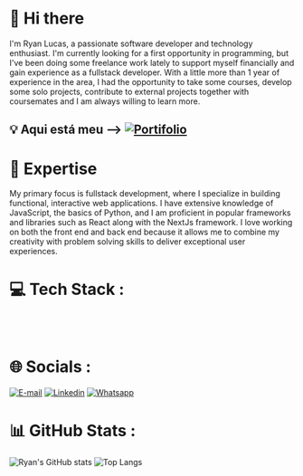 # 👋 Hi there 
 I'm Ryan Lucas, a passionate software developer and technology enthusiast. I'm currently looking for a first opportunity in programming, but I've been doing some freelance work lately to support myself financially and gain experience as a fullstack developer.
With a little more than 1 year of experience in the area, I had the opportunity to take some courses, develop some solo projects, contribute to external projects together with coursemates and I am always willing to learn more.
## 💡 Aqui está meu --> [![Portifolio](https://img.shields.io/badge/Portfolio-%23000000.svg?style=for-the-badge&logo=firefox&logoColor=#FF7139)](https://portifolio-ryan.vercel.app/)


# 🚀 Expertise
My primary focus is fullstack development, where I specialize in building functional, interactive web applications. I have extensive knowledge of JavaScript, the basics of Python, and I am proficient in popular frameworks and libraries such as React along with the NextJs framework.
I love working on both the front end and back end because it allows me to combine my creativity with problem solving skills to deliver exceptional user experiences.


 # 💻 Tech Stack :
 <div style="display: inline_block"><br/>
 <img align="center" alt="" src="https://img.shields.io/badge/JavaScript-F7DF1E?style=for-the-badge&logo=javascript&logoColor=black" />
 <img align="center" alt="" src="https://img.shields.io/badge/Python-14354C?style=for-the-badge&logo=python&logoColor=white" />
 <img align="center" alt="" src="https://img.shields.io/badge/HTML5-E34F26?style=for-the-badge&logo=html5&logoColor=white"/>
  <img align="center" alt="" src="https://img.shields.io/badge/CSS3-1572B6?style=for-the-badge&logo=css3&logoColor=white" />
 <img align="center" alt="" src="https://img.shields.io/badge/React-20232A?style=for-the-badge&logo=react&logoColor=61DAFB" />
 <img align="center" alt="" src="https://img.shields.io/badge/MongoDB-4EA94B?style=for-the-badge&logo=mongodb&logoColor=white" />
  <img align="center" alt="" src="https://img.shields.io/badge/React_Router-CA4245?style=for-the-badge&logo=react-router&logoColor=white" />
   <img align="center" alt="" src="https://img.shields.io/badge/MySQL-00000F?style=for-the-badge&logo=mysql&logoColor=white" />
    <img align="center" alt="" src="https://img.shields.io/badge/eslint-3A33D1?style=for-the-badge&logo=eslint&logoColor=white" />
     <img align="center" alt="" src="https://img.shields.io/badge/prettier-1A2C34?style=for-the-badge&logo=prettier&logoColor=F7BA3E" />
     <img align="center" alt="" src="https://img.shields.io/badge/GIT-E44C30?style=for-the-badge&logo=git&logoColor=white" /><img align="center" alt="" src="https://img.shields.io/badge/figma-%23F24E1E.svg?style=for-the-badge&logo=figma&logoColor=white" />
     <img align="center" alt="" src="https://img.shields.io/badge/Next-black?style=for-the-badge&logo=next.js&logoColor=white" />
     <img align="center" alt="" src="https://img.shields.io/badge/-React%20Query-FF4154?style=for-the-badge&logo=react%20query&logoColor=white" />
     <img align="center" alt="" src="https://img.shields.io/badge/SASS-hotpink.svg?style=for-the-badge&logo=SASS&logoColor=white" />
     <img align="center" alt="" src="https://img.shields.io/badge/styled--components-DB7093?style=for-the-badge&logo=styled-components&logoColor=white" />
     <img align="center" alt="" src="https://img.shields.io/badge/node.js-6DA55F?style=for-the-badge&logo=node.js&logoColor=white" />
     <img align="center" alt="" src="https://img.shields.io/badge/Postman-FF6C37?style=for-the-badge&logo=postman&logoColor=white" />
 </div>


# 🌐 Socials :
 [![E-mail](https://img.shields.io/badge/Gmail-D14836?style=for-the-badge&logo=gmail&logoColor=white)](mailto:ryan.dev18@outlook.com?subject=Ol%C3%A1%20Ryan%20%2Ctenho%20uma%20oportunidade%20de%20vaga%20para%20voc%C3%AA!) [![Linkedin](https://img.shields.io/badge/LinkedIn-0077B5?style=for-the-badge&logo=linkedin&logoColor=white)](https://www.linkedin.com/in/ryanluc7reis/)  [![Whatsapp](https://img.shields.io/badge/WhatsApp-25D366?style=for-the-badge&logo=whatsapp&logoColor=white)](https://wa.me/5534998069617?text=Oi%20Ryan,tenho%20uma%20oportunidade%20para%20voc%C3%AA!)
# 📊 GitHub Stats :

 ![Ryan's GitHub stats](https://github-readme-stats.vercel.app/api?username=Ryanluc7reis&show_icons=true&theme=merko) 
 ![Top Langs](https://github-readme-stats.vercel.app/api/top-langs/?username=Ryanluc7reis&layout=compact&theme=merko)

